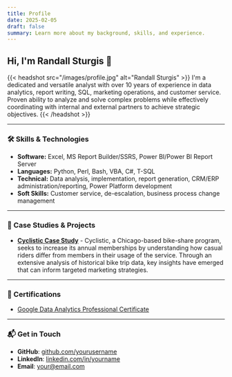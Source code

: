 ```yaml
---
title: Profile
date: 2025-02-05
draft: false
summary: Learn more about my background, skills, and experience.
---
```


## Hi, I'm Randall Sturgis 👋

{{< headshot src="/images/profile.jpg" alt="Randall Sturgis" >}}
I'm a dedicated and versatile analyst with over 10 years of experience in data analytics, report writing, SQL, marketing operations, and customer service. Proven ability to analyze and solve complex problems while effectively coordinating with internal and external partners to achieve strategic objectives.
{{< /headshot >}}

---

### 🛠️ Skills & Technologies

- **Software:** Excel, MS Report Builder/SSRS, Power BI/Power BI Report Server  
- **Languages:** Python, Perl, Bash, VBA, C#, T-SQL  
- **Technical:** Data analysis, implementation, report generation, CRM/ERP administration/reporting, Power Platform development  
- **Soft Skills:** Customer service, de-escalation, business process change management  

---

### 💼 Case Studies & Projects

- **[Cyclistic Case Study](/case-studies/case-study-cyclistic)** - Cyclistic, a Chicago-based bike-share program, seeks to increase its annual memberships by understanding how casual riders differ from members in their usage of the service. Through an extensive analysis of historical bike trip data, key insights have emerged that can inform targeted marketing strategies.

---

### 📜 Certifications

- [Google Data Analytics Professional Certificate](/certifications/google-data-analytics-professional-certificate)

---

### 📬 Get in Touch

- **GitHub**: [github.com/yourusername](https://github.com/yourusername)
- **LinkedIn**: [linkedin.com/in/yourname](https://linkedin.com/in/yourname)
- **Email**: [your@email.com](mailto:your@email.com)

